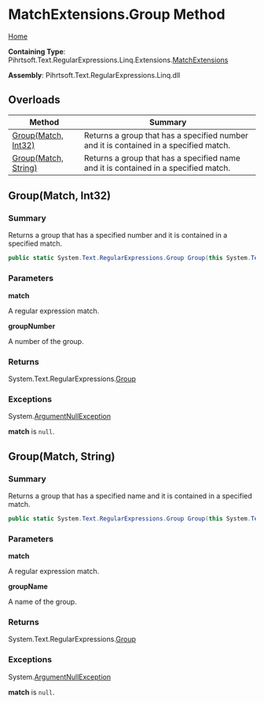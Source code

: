 # MatchExtensions\.Group Method

[Home](../../../../../../../README.md)

**Containing Type**: Pihrtsoft\.Text\.RegularExpressions\.Linq\.Extensions\.[MatchExtensions](../README.md)

**Assembly**: Pihrtsoft\.Text\.RegularExpressions\.Linq\.dll

## Overloads

| Method | Summary |
| ------ | ------- |
| [Group(Match, Int32)](#Pihrtsoft_Text_RegularExpressions_Linq_Extensions_MatchExtensions_Group_System_Text_RegularExpressions_Match_System_Int32_) | Returns a group that has a specified number and it is contained in a specified match\. |
| [Group(Match, String)](#Pihrtsoft_Text_RegularExpressions_Linq_Extensions_MatchExtensions_Group_System_Text_RegularExpressions_Match_System_String_) | Returns a group that has a specified name and it is contained in a specified match\. |

## Group\(Match, Int32\) <a name="Pihrtsoft_Text_RegularExpressions_Linq_Extensions_MatchExtensions_Group_System_Text_RegularExpressions_Match_System_Int32_"></a>

### Summary

Returns a group that has a specified number and it is contained in a specified match\.

```csharp
public static System.Text.RegularExpressions.Group Group(this System.Text.RegularExpressions.Match match, int groupNumber)
```

### Parameters

**match**

A regular expression match\.

**groupNumber**

A number of the group\.

### Returns

System\.Text\.RegularExpressions\.[Group](https://docs.microsoft.com/en-us/dotnet/api/system.text.regularexpressions.group)

### Exceptions

System\.[ArgumentNullException](https://docs.microsoft.com/en-us/dotnet/api/system.argumentnullexception)

**match** is `null`\.

## Group\(Match, String\) <a name="Pihrtsoft_Text_RegularExpressions_Linq_Extensions_MatchExtensions_Group_System_Text_RegularExpressions_Match_System_String_"></a>

### Summary

Returns a group that has a specified name and it is contained in a specified match\.

```csharp
public static System.Text.RegularExpressions.Group Group(this System.Text.RegularExpressions.Match match, string groupName)
```

### Parameters

**match**

A regular expression match\.

**groupName**

A name of the group\.

### Returns

System\.Text\.RegularExpressions\.[Group](https://docs.microsoft.com/en-us/dotnet/api/system.text.regularexpressions.group)

### Exceptions

System\.[ArgumentNullException](https://docs.microsoft.com/en-us/dotnet/api/system.argumentnullexception)

**match** is `null`\.


